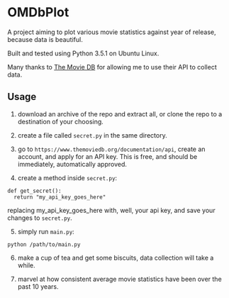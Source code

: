 # OMDbPlot
A project aiming to plot various movie statistics against year of release, because data is beautiful.

Built and tested using Python 3.5.1 on Ubuntu Linux.

Many thanks to [The Movie DB](http://themoviedb.org) for allowing me to use their API to collect data.

## Usage
1. download an archive of the repo and extract all, or clone the repo to a destination of your choosing.

2. create a file called `secret.py` in the same directory.

3. go to `https://www.themoviedb.org/documentation/api`, create an account, and apply for an API key. This is free, and should be immediately, automatically approved.

4. create a method inside `secret.py`:
  ```
  def get_secret():
    return "my_api_key_goes_here"
  ```
  replacing my_api_key_goes_here with, well, your api key, and save your changes to `secret.py`.

5. simply run `main.py`:
  ```
  python /path/to/main.py
  ```

6. make a cup of tea and get some biscuits, data collection will take a while.

7. marvel at how consistent average movie statistics have been over the past 10 years.
